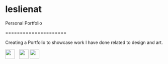 # leslienat
Personal Portfolio

=====================

Creating a Portfolio to showcase work I have done related to design and art.

<div>
	<a href="http://www.instagram.com/leslie.nat.art"><img src="https://cdn2.iconfinder.com/data/icons/social-media-2285/512/1_Instagram_colored_svg_1-512.png" width="30 px" style="padding-right: 10px;"/></a>
	<a href="http://www.facebook.com/leslie.nat.art"><img src="https://cdn1.iconfinder.com/data/icons/social-media-2285/512/Colored_Facebook3_svg-512.png" width="30 px"/></a>
	<a href="https://www.linkedin.com/in/leslienat"><img src="https://cdn2.iconfinder.com/data/icons/social-media-2285/512/1_Linkedin_unofficial_colored_svg-512.png" width="30 px"/></a>
</div>
